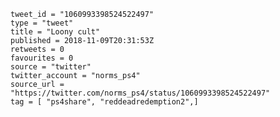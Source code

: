 ```
tweet_id = "1060993398524522497"
type = "tweet"
title = "Loony cult"
published = 2018-11-09T20:31:53Z
retweets = 0
favourites = 0
source = "twitter"
twitter_account = "norms_ps4"
source_url = "https://twitter.com/norms_ps4/status/1060993398524522497"
tag = [ "ps4share", "reddeadredemption2",]
```

<p class='image'><img src='http://mnf.m17s.net/2018/11/09/Drln3vqWwAE3DI-.jpg' alt=''></p>

